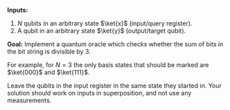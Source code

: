 **Inputs:** 

1. $N$ qubits in an arbitrary state $\ket{x}$ (input/query register).
2. A qubit in an arbitrary state $\ket{y}$ (output/target qubit).

**Goal:** 
Implement a quantum oracle which checks whether the sum of bits in the bit string is divisible by $3$.

For example, for $N = 3$ the only basis states that should be marked are $\ket{000}$ and $\ket{111}$.

Leave the qubits in the input register in the same state they started in.
Your solution should work on inputs in superposition, and not use any measurements.